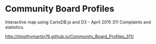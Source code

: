 # Community Board Profiles
Interactive map using CartoDB.js and D3 - April 2015 311 Complaints and statistics.

http://timothymartin76.github.io/Community_Board_Profiles_311/
